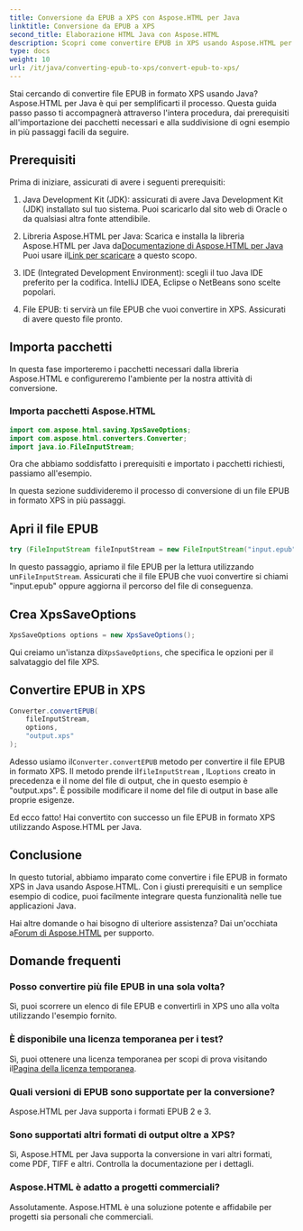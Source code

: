 ```yaml
---
title: Conversione da EPUB a XPS con Aspose.HTML per Java
linktitle: Conversione da EPUB a XPS
second_title: Elaborazione HTML Java con Aspose.HTML
description: Scopri come convertire EPUB in XPS usando Aspose.HTML per Java. Una guida passo passo per una conversione EPUB in XPS senza problemi. Provalo ora!
type: docs
weight: 10
url: /it/java/converting-epub-to-xps/convert-epub-to-xps/
---
```


Stai cercando di convertire file EPUB in formato XPS usando Java? Aspose.HTML per Java è qui per semplificarti il processo. Questa guida passo passo ti accompagnerà attraverso l'intera procedura, dai prerequisiti all'importazione dei pacchetti necessari e alla suddivisione di ogni esempio in più passaggi facili da seguire.

## Prerequisiti

Prima di iniziare, assicurati di avere i seguenti prerequisiti:

1. Java Development Kit (JDK): assicurati di avere Java Development Kit (JDK) installato sul tuo sistema. Puoi scaricarlo dal sito web di Oracle o da qualsiasi altra fonte attendibile.

2. Libreria Aspose.HTML per Java: Scarica e installa la libreria Aspose.HTML per Java da[Documentazione di Aspose.HTML per Java](https://reference.aspose.com/html/java/) Puoi usare il[Link per scaricare](https://releases.aspose.com/html/java/) a questo scopo.

3. IDE (Integrated Development Environment): scegli il tuo Java IDE preferito per la codifica. IntelliJ IDEA, Eclipse o NetBeans sono scelte popolari.

4. File EPUB: ti servirà un file EPUB che vuoi convertire in XPS. Assicurati di avere questo file pronto.

## Importa pacchetti

In questa fase importeremo i pacchetti necessari dalla libreria Aspose.HTML e configureremo l'ambiente per la nostra attività di conversione.

### Importa pacchetti Aspose.HTML

```java
import com.aspose.html.saving.XpsSaveOptions;
import com.aspose.html.converters.Converter;
import java.io.FileInputStream;
```

Ora che abbiamo soddisfatto i prerequisiti e importato i pacchetti richiesti, passiamo all'esempio.

In questa sezione suddivideremo il processo di conversione di un file EPUB in formato XPS in più passaggi.

## Apri il file EPUB

```java
try (FileInputStream fileInputStream = new FileInputStream("input.epub")) {
```

 In questo passaggio, apriamo il file EPUB per la lettura utilizzando un`FileInputStream`. Assicurati che il file EPUB che vuoi convertire si chiami "input.epub" oppure aggiorna il percorso del file di conseguenza.

## Crea XpsSaveOptions

```java
XpsSaveOptions options = new XpsSaveOptions();
```

Qui creiamo un'istanza di`XpsSaveOptions`, che specifica le opzioni per il salvataggio del file XPS.

## Convertire EPUB in XPS

```java
Converter.convertEPUB(
    fileInputStream,
    options,
    "output.xps"
);
```

 Adesso usiamo il`Converter.convertEPUB` metodo per convertire il file EPUB in formato XPS. Il metodo prende il`fileInputStream` , IL`options` creato in precedenza e il nome del file di output, che in questo esempio è "output.xps". È possibile modificare il nome del file di output in base alle proprie esigenze.

Ed ecco fatto! Hai convertito con successo un file EPUB in formato XPS utilizzando Aspose.HTML per Java.

## Conclusione

In questo tutorial, abbiamo imparato come convertire i file EPUB in formato XPS in Java usando Aspose.HTML. Con i giusti prerequisiti e un semplice esempio di codice, puoi facilmente integrare questa funzionalità nelle tue applicazioni Java.

 Hai altre domande o hai bisogno di ulteriore assistenza? Dai un'occhiata a[Forum di Aspose.HTML](https://forum.aspose.com/) per supporto.

## Domande frequenti

### Posso convertire più file EPUB in una sola volta?
Sì, puoi scorrere un elenco di file EPUB e convertirli in XPS uno alla volta utilizzando l'esempio fornito.

### È disponibile una licenza temporanea per i test?
Sì, puoi ottenere una licenza temporanea per scopi di prova visitando il[Pagina della licenza temporanea](https://purchase.aspose.com/temporary-license/).

### Quali versioni di EPUB sono supportate per la conversione?
Aspose.HTML per Java supporta i formati EPUB 2 e 3.

### Sono supportati altri formati di output oltre a XPS?
Sì, Aspose.HTML per Java supporta la conversione in vari altri formati, come PDF, TIFF e altri. Controlla la documentazione per i dettagli.

### Aspose.HTML è adatto a progetti commerciali?
Assolutamente. Aspose.HTML è una soluzione potente e affidabile per progetti sia personali che commerciali.